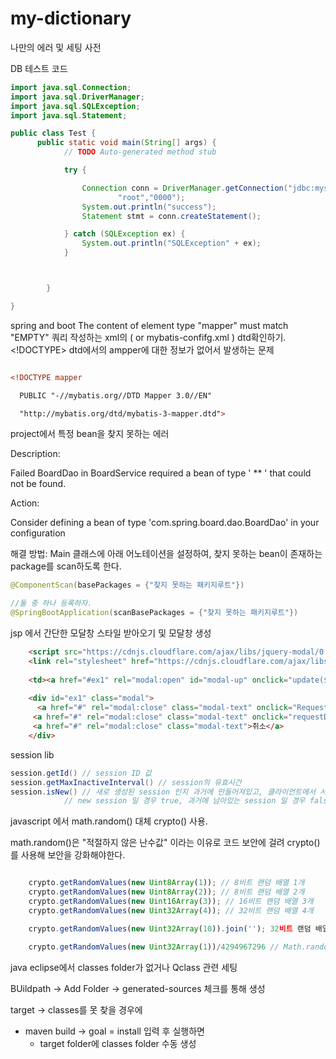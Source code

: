 # my-dictionary
나만의 에러 및 세팅 사전


DB 테스트 코드

```java
import java.sql.Connection;
import java.sql.DriverManager;
import java.sql.SQLException;
import java.sql.Statement;

public class Test {
	  public static void main(String[] args) {
	        // TODO Auto-generated method stub

	        try {

	            Connection conn = DriverManager.getConnection("jdbc:mysql://localhost:3306/sampledb?serverTimezone=UTC", 
	                    "root","0000");
	            System.out.println("success");
	            Statement stmt = conn.createStatement();

	        } catch (SQLException ex) {
	            System.out.println("SQLException" + ex);
	        }



	    }

}


```

spring and boot
The content of element type "mapper" must match "EMPTY"
쿼리 작성하는 xml의 ( or mybatis-confifg.xml ) dtd확인하기. <!DOCTYPE> dtd에서의 ampper에 대한 정보가 없어서 발생하는 문제

```xml

<!DOCTYPE mapper

  PUBLIC "-//mybatis.org//DTD Mapper 3.0//EN"

  "http://mybatis.org/dtd/mybatis-3-mapper.dtd">

```

project에서 특정 bean을 찾지 못하는 에러

Description:

Failed BoardDao in BoardService required a bean of type ' ** ' that could not be found.

Action:

Consider defining a bean of type 'com.spring.board.dao.BoardDao' in your configuration

해결 방법:
Main 클래스에 아래 어노테이션을 설정하여, 찾지 못하는 bean이 존재하는 package를 scan하도록 한다.
```java
@ComponentScan(basePackages = {"찾지 못하는 패키지루트"})

//둘 중 하나 등록하자.
@SpringBootApplication(scanBasePackages = {"찾지 못하는 패키지루트"})
```
 
 
 jsp 에서 간단한 모달창 스타일 받아오기 및 모달창 생성
```html
	<script src="https://cdnjs.cloudflare.com/ajax/libs/jquery-modal/0.9.1/jquery.modal.min.js"></script>
	<link rel="stylesheet" href="https://cdnjs.cloudflare.com/ajax/libs/jquery-modal/0.9.1/jquery.modal.min.css" />
	
	<td><a href="#ex1" rel="modal:open" id="modal-up" onclick="update(${list.partNo})">수정</a></td>
	
	<div id="ex1" class="modal">
	  <a href="#" rel="modal:close" class="modal-text" onclick="RequestUpdate()">완료</a>
 	 <a href="#" rel="modal:close" class="modal-text" onclick="requestDelete()">삭제</a>
 	 <a href="#" rel="modal:close" class="modal-text">취소</a>
	</div>

```

session lib
```java
session.getId() // session ID 값
session.getMaxInactiveInterval() // session의 유효시간
session.isNew() // 새로 생성된 session 인지 과거에 만들어져있고, 클라이언트에서 서버로 sessionid를 요청해서 조회된 session인지 여부 
		    // new session 일 경우 true, 과거에 남아있는 session 일 경우 false
```


javascript 에서 math.random() 대체 crypto() 사용.

math.random()은 "적절하지 않은 난수값" 이라는 이유로 코드 보안에 걸려 crypto()를 사용해 보안을 강화해야한다.

```javascript

	crypto.getRandomValues(new Uint8Array(1)); // 8비트 랜덤 배열 1개
	crypto.getRandomValues(new Uint8Array(2)); // 8비트 랜덤 배열 2개
	crypto.getRandomValues(new Uint16Array(3)); // 16비트 랜덤 배열 3개
	crypto.getRandomValues(new Uint32Array(4)); // 32비트 랜덤 배열 4개

	crypto.getRandomValues(new Uint32Array(10)).join(''); 32비트 랜덤 배열10개를 1라인으로 출력

	crypto.getRandomValues(new Uint32Array(1))/4294967296 // Math.random() 과 동일한 포맷
```


java eclipse에서 classes folder가 없거나 Qclass 관련 세팅

BUildpath -> Add Folder -> generated-sources 체크를 통해 생성

target -> classes를 못 찾을 경우에
 * maven build -> goal = install 입력 후 실행하면
	- target folder에  classes folder 수동 생성
